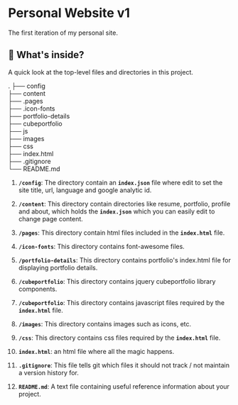 # Personal Website v1

The first iteration of my personal site.


## 🧐 What's inside?

A quick look at the top-level files and directories in this project.

.
├── config  
├── content  
├── .pages  
├── .icon-fonts  
├── portfolio-details  
├── cubeportfolio  
├── js  
├── images  
├── css  
├── index.html  
├── .gitignore  
└── README.md  

1.  **`/config`**: The directory contain an **`index.json`** file where edit to set the site title, url, language and  google analytic id.

2.  **`/content`**: This directory contain directories like resume, portfolio, profile and about, which holds the **`index.json`** which you can easily edit to change page content.

3.  **`/pages`**: This directory contain html files included in the **`index.html`** file.

4.  **`/icon-fonts`**: This directory contains font-awesome files.

5.  **`/portfolio-details`**: This directory contains portfolio's index.html file for displaying portfolio details.

6.  **`/cubeportfolio`**: This directory contains jquery cubeportfolio library components.

7.  **`/cubeportfolio`**: This directory contains javascript files required by the **`index.html`** file.

8.  **`/images`**: This directory contains images such as icons, etc.

9.  **`/css`**: This directory contains css files required by the **`index.html`** file.

10.  **`index.html`**: an html file where all the magic happens.

11.  **`.gitignore`**: This file tells git which files it should not track / not maintain a version history for.

12. **`README.md`**: A text file containing useful reference information about your project.
